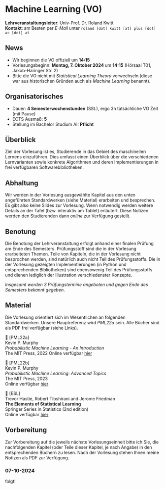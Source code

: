 # Machine Learning (VO)

**Lehrveranstaltungsleiter**: Univ-Prof. Dr. Roland Kwitt    
**Kontakt**: am Besten per *E-Mail* unter `roland [dot] kwitt [at] plus [dot] ac [dot] at`


## News

- Wir beginnen die VO offiziell um **14:15**
- Vorlesungsbeginn: **Montag, 7. Oktober 2024** um **14:15** (Hörsaal T01, Jakob-Haringer Str. 2)
- Bitte die VO nicht mit *Statistical Learning Theory* verwechseln (diese war aus historischen Gründen auch als *Machine Learning* benannt).

## Organisatorisches

- Dauer: **4 Semesterwochenstunden** (SSt.), ergo 3h tatsächliche VO Zeit (mit Pause)
- ECTS Ausmaß: **5**
- Stellung im Bachelor Studium AI: **Pflicht**

## Überblick

Ziel der Vorlesung ist es, Studierende in das Gebiet des maschinellen Lernens einzuführen. Dies umfasst einen Überblick über die verschiedenen Lernvarianten sowie konkrete Algorithmen und deren Implementierungen in frei verfügbaren Softwarebibliotheken.

## Abhaltung

Wir werden in der Vorlesung ausgewählte Kapitel aus den unten angeführten 
Standardwerken (siehe Material) erarbeiten und besprechen. Es gibt also keine Slides zur Vorlesung. Wenn notwendig werden weitere Details an der Tafel (bzw. interaktiv am Tablet) erläutert. Diese Notizen werden den Studierenden dann *online* zur Verfügung gestellt.

## Benotung

Die Benotung der Lehrveranstaltung erfolgt anhand einer finalen Prüfung am Ende des Semesters. Prüfungsstoff sind die in der Vorlesung erarbeiteten 
Themen. Teile von Kapiteln, die in der Vorlesung nicht besprochen werden, sind natürlich auch nicht Teil des Prüfungsstoffs. Die in der Vorlesung gezeigten Implementierungen (in Python und entsprechenden Bibliotheken) sind ebensowenig Teil des Prüfungsstoffs und dienen lediglich der Illustration verschiedenster Konzepte. 

*Insgesamt werden 3 Prüfungstermine angeboten und gegen Ende des Semesters bekannt gegeben*.

## Material

Die Vorlesung orientiert sich im Wesentlichen an folgenden Standardwerken. Unsere Hauptreferenz wird *PML22a* sein. Alle Bücher sind als PDF frei verfügbar (siehe Links).

&#128216; [PML22a]    
Kevin P. Murphy     
*Probabilistic Machine Learning - An Introduction*     
The MIT Press, 2022 
Online verfügbar [hier](https://probml.github.io/pml-book/book1.html)

&#128216; [PML22b]    
Kevin P. Murphy     
*Probabilistic Machine Learning: Advanced Topics*     
The MIT Press, 2023        
Online verfügbar [hier](https://probml.github.io/pml-book/book2.html)

&#128216; [ESL]    
Trevor Hastie, Robert Tibshirani and Jerome Friedman     
**The Elements of Statistical Learning**    
Springer Series in Statistics (2nd edition)    
Online verfügbar [hier](https://hastie.su.domains/Papers/ESLII.pdf)

## Vorbereitung

Zur Vorbereitung auf die jeweils nächste Vorlesungseinheit bitte ich Sie, die nachfolgenden Kapitel (oder Teile dieser Kapitel, je nach Angabe) in den entsprechenden Büchern zu lesen. Nach der Vorlesung stehen Ihnen meine Notizen als PDF zur Verfügung. 

### 07-10-2024

folgt!
